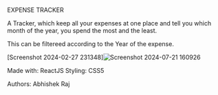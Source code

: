 EXPENSE TRACKER

A Tracker, which keep all your expenses at one place and tell you which month of the year, you spend the most and the least.

This can be filtereed according to the Year of the expense.


[Screenshot 2024-02-27 231348]![Screenshot 2024-07-21 160926](https://github.com/user-attachments/assets/1f8c4e32-0925-46f0-8579-a848bff10e80)



Made with: ReactJS Styling: CSS5




Authors: Abhishek Raj
